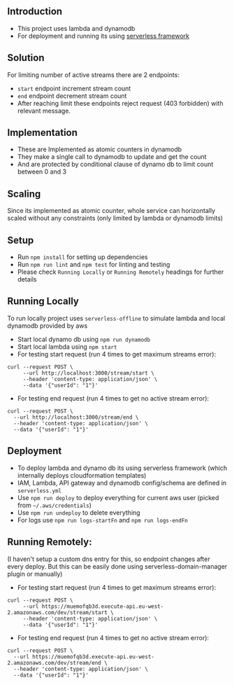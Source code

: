 ## Introduction
- This project uses lambda and dynamodb
- For deployment and running its using [serverless framework](https://serverless.com/)

## Solution
For limiting number of active streams there are 2 endpoints:
- `start` endpoint increment stream count
- `end` endpoint decrement stream count
- After reaching limit these endpoints reject request (403 forbidden) with relevant message.

## Implementation
- These are Implemented as atomic counters in dynamodb
- They make a single call to dynamodb to update and get the count
- And are protected by conditional clause of dynamo db to limit count between 0 and 3

## Scaling
Since its implemented as atomic counter, whole service can horizontally scaled without
any constraints (only limited by lambda or dynamodb limits)

## Setup
- Run `npm install` for setting up dependencies
- Run `npm run lint` and `npm test` for linting and testing
- Please check `Running Locally` or `Running Remotely` headings for further details
   
## Running Locally
To run locally project uses `serverless-offline` to simulate lambda and local dynamodb provided by aws
- Start local dynamo db using `npm run dynamodb`
- Start local lambda using `npm start`
- For testing start request (run 4 times to get maximum streams error):
```
curl --request POST \
     --url http://localhost:3000/stream/start \
     --header 'content-type: application/json' \
     --data '{"userId": "1"}'
```
- For testing end request (run 4 times to get no active stream error):
```
curl --request POST \
  --url http://localhost:3000/stream/end \
  --header 'content-type: application/json' \
  --data '{"userId": "1"}'
```

## Deployment
- To deploy lambda and dynamo db its using serverless framework (which internally deploys cloudformation templates)
- IAM, Lambda, API gateway and dynamodb config/schema are defined in `serverless.yml`
- Use `npm run deploy` to deploy everything for current aws user (picked from `~/.aws/credentials`)
- Use `npm run undeploy` to delete everything
- For logs use `npm run logs-startFn` and `npm run logs-endFn`

## Running Remotely:
(I haven't setup a custom dns entry for this, so endpoint changes after every deploy.
But this can be easily done using serverless-domain-manager plugin or manually)

- For testing start request (run 4 times to get maximum streams error):
```
curl --request POST \
     --url https://muemofqb3d.execute-api.eu-west-2.amazonaws.com/dev/stream/start \
     --header 'content-type: application/json' \
     --data '{"userId": "1"}'
```
- For testing end request (run 4 times to get no active stream error):
```
curl --request POST \
  --url https://muemofqb3d.execute-api.eu-west-2.amazonaws.com/dev/stream/end \
  --header 'content-type: application/json' \
  --data '{"userId": "1"}'
```
